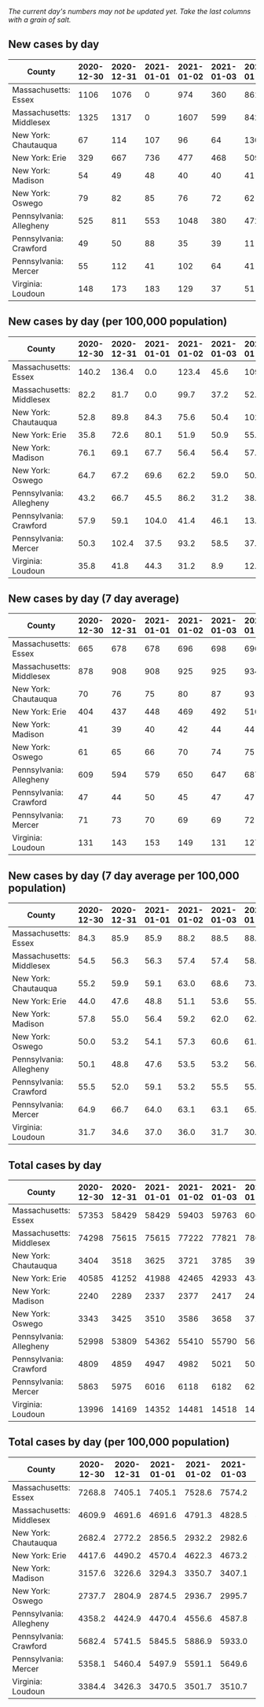 _The current day's numbers may not be updated yet. Take the last columns with a grain of salt._
## New cases by day

| County | 2020-12-30 | 2020-12-31 | 2021-01-01 | 2021-01-02 | 2021-01-03 | 2021-01-04 | 2021-01-05 |
| --- | --- | --- | --- | --- | --- | --- | --- |
| Massachusetts: Essex | 1106 | 1076 | 0 | 974 | 360 | 861 |  |
| Massachusetts: Middlesex | 1325 | 1317 | 0 | 1607 | 599 | 842 |  |
| New York: Chautauqua | 67 | 114 | 107 | 96 | 64 | 130 |  |
| New York: Erie | 329 | 667 | 736 | 477 | 468 | 509 |  |
| New York: Madison | 54 | 49 | 48 | 40 | 40 | 41 |  |
| New York: Oswego | 79 | 82 | 85 | 76 | 72 | 62 |  |
| Pennsylvania: Allegheny | 525 | 811 | 553 | 1048 | 380 | 472 |  |
| Pennsylvania: Crawford | 49 | 50 | 88 | 35 | 39 | 11 |  |
| Pennsylvania: Mercer | 55 | 112 | 41 | 102 | 64 | 41 |  |
| Virginia: Loudoun | 148 | 173 | 183 | 129 | 37 | 51 |  |

## New cases by day (per 100,000 population)

| County | 2020-12-30 | 2020-12-31 | 2021-01-01 | 2021-01-02 | 2021-01-03 | 2021-01-04 | 2021-01-05 |
| --- | --- | --- | --- | --- | --- | --- | --- |
| Massachusetts: Essex | 140.2 | 136.4 | 0.0 | 123.4 | 45.6 | 109.1 |  |
| Massachusetts: Middlesex | 82.2 | 81.7 | 0.0 | 99.7 | 37.2 | 52.2 |  |
| New York: Chautauqua | 52.8 | 89.8 | 84.3 | 75.6 | 50.4 | 102.4 |  |
| New York: Erie | 35.8 | 72.6 | 80.1 | 51.9 | 50.9 | 55.4 |  |
| New York: Madison | 76.1 | 69.1 | 67.7 | 56.4 | 56.4 | 57.8 |  |
| New York: Oswego | 64.7 | 67.2 | 69.6 | 62.2 | 59.0 | 50.8 |  |
| Pennsylvania: Allegheny | 43.2 | 66.7 | 45.5 | 86.2 | 31.2 | 38.8 |  |
| Pennsylvania: Crawford | 57.9 | 59.1 | 104.0 | 41.4 | 46.1 | 13.0 |  |
| Pennsylvania: Mercer | 50.3 | 102.4 | 37.5 | 93.2 | 58.5 | 37.5 |  |
| Virginia: Loudoun | 35.8 | 41.8 | 44.3 | 31.2 | 8.9 | 12.3 |  |

## New cases by day (7 day average)

| County | 2020-12-30 | 2020-12-31 | 2021-01-01 | 2021-01-02 | 2021-01-03 | 2021-01-04 | 2021-01-05 |
| --- | --- | --- | --- | --- | --- | --- | --- |
| Massachusetts: Essex | 665 | 678 | 678 | 696 | 698 | 696 |  |
| Massachusetts: Middlesex | 878 | 908 | 908 | 925 | 925 | 934 |  |
| New York: Chautauqua | 70 | 76 | 75 | 80 | 87 | 93 |  |
| New York: Erie | 404 | 437 | 448 | 469 | 492 | 510 |  |
| New York: Madison | 41 | 39 | 40 | 42 | 44 | 44 |  |
| New York: Oswego | 61 | 65 | 66 | 70 | 74 | 75 |  |
| Pennsylvania: Allegheny | 609 | 594 | 579 | 650 | 647 | 687 |  |
| Pennsylvania: Crawford | 47 | 44 | 50 | 45 | 47 | 47 |  |
| Pennsylvania: Mercer | 71 | 73 | 70 | 69 | 69 | 72 |  |
| Virginia: Loudoun | 131 | 143 | 153 | 149 | 131 | 127 |  |

## New cases by day (7 day average per 100,000 population)

| County | 2020-12-30 | 2020-12-31 | 2021-01-01 | 2021-01-02 | 2021-01-03 | 2021-01-04 | 2021-01-05 |
| --- | --- | --- | --- | --- | --- | --- | --- |
| Massachusetts: Essex | 84.3 | 85.9 | 85.9 | 88.2 | 88.5 | 88.2 |  |
| Massachusetts: Middlesex | 54.5 | 56.3 | 56.3 | 57.4 | 57.4 | 58.0 |  |
| New York: Chautauqua | 55.2 | 59.9 | 59.1 | 63.0 | 68.6 | 73.3 |  |
| New York: Erie | 44.0 | 47.6 | 48.8 | 51.1 | 53.6 | 55.5 |  |
| New York: Madison | 57.8 | 55.0 | 56.4 | 59.2 | 62.0 | 62.0 |  |
| New York: Oswego | 50.0 | 53.2 | 54.1 | 57.3 | 60.6 | 61.4 |  |
| Pennsylvania: Allegheny | 50.1 | 48.8 | 47.6 | 53.5 | 53.2 | 56.5 |  |
| Pennsylvania: Crawford | 55.5 | 52.0 | 59.1 | 53.2 | 55.5 | 55.5 |  |
| Pennsylvania: Mercer | 64.9 | 66.7 | 64.0 | 63.1 | 63.1 | 65.8 |  |
| Virginia: Loudoun | 31.7 | 34.6 | 37.0 | 36.0 | 31.7 | 30.7 |  |

## Total cases by day

| County | 2020-12-30 | 2020-12-31 | 2021-01-01 | 2021-01-02 | 2021-01-03 | 2021-01-04 | 2021-01-05 |
| --- | --- | --- | --- | --- | --- | --- | --- |
| Massachusetts: Essex | 57353 | 58429 | 58429 | 59403 | 59763 | 60624 |  |
| Massachusetts: Middlesex | 74298 | 75615 | 75615 | 77222 | 77821 | 78663 |  |
| New York: Chautauqua | 3404 | 3518 | 3625 | 3721 | 3785 | 3915 |  |
| New York: Erie | 40585 | 41252 | 41988 | 42465 | 42933 | 43442 |  |
| New York: Madison | 2240 | 2289 | 2337 | 2377 | 2417 | 2458 |  |
| New York: Oswego | 3343 | 3425 | 3510 | 3586 | 3658 | 3720 |  |
| Pennsylvania: Allegheny | 52998 | 53809 | 54362 | 55410 | 55790 | 56262 |  |
| Pennsylvania: Crawford | 4809 | 4859 | 4947 | 4982 | 5021 | 5032 |  |
| Pennsylvania: Mercer | 5863 | 5975 | 6016 | 6118 | 6182 | 6223 |  |
| Virginia: Loudoun | 13996 | 14169 | 14352 | 14481 | 14518 | 14569 |  |

## Total cases by day (per 100,000 population)

| County | 2020-12-30 | 2020-12-31 | 2021-01-01 | 2021-01-02 | 2021-01-03 | 2021-01-04 | 2021-01-05 |
| --- | --- | --- | --- | --- | --- | --- | --- |
| Massachusetts: Essex | 7268.8 | 7405.1 | 7405.1 | 7528.6 | 7574.2 | 7683.3 |  |
| Massachusetts: Middlesex | 4609.9 | 4691.6 | 4691.6 | 4791.3 | 4828.5 | 4880.8 |  |
| New York: Chautauqua | 2682.4 | 2772.2 | 2856.5 | 2932.2 | 2982.6 | 3085.0 |  |
| New York: Erie | 4417.6 | 4490.2 | 4570.4 | 4622.3 | 4673.2 | 4728.6 |  |
| New York: Madison | 3157.6 | 3226.6 | 3294.3 | 3350.7 | 3407.1 | 3464.9 |  |
| New York: Oswego | 2737.7 | 2804.9 | 2874.5 | 2936.7 | 2995.7 | 3046.5 |  |
| Pennsylvania: Allegheny | 4358.2 | 4424.9 | 4470.4 | 4556.6 | 4587.8 | 4626.6 |  |
| Pennsylvania: Crawford | 5682.4 | 5741.5 | 5845.5 | 5886.9 | 5933.0 | 5946.0 |  |
| Pennsylvania: Mercer | 5358.1 | 5460.4 | 5497.9 | 5591.1 | 5649.6 | 5687.1 |  |
| Virginia: Loudoun | 3384.4 | 3426.3 | 3470.5 | 3501.7 | 3510.7 | 3523.0 |  |
